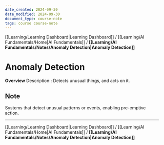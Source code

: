 ```yaml
---
date_created: 2024-09-30
date_modified: 2024-09-30
document_type: course-note
tags: course course-note
---
```

[[Learning/Learning Dashboard|Learning Dashboard]] / [[Learning/AI Fundamentals/Home|AI Fundamentals]] / **[[Learning/AI Fundamentals/Notes/Anomaly Detection|Anomaly Detection]]**
# Anomaly Detection
**Overview**
Description:: Detects unusual things, and acts on it.

## Note

Systems that detect unusual patterns or events, enabling pre-emptive action.

---
[[Learning/Learning Dashboard|Learning Dashboard]] / [[Learning/AI Fundamentals/Home|AI Fundamentals]] / **[[Learning/AI Fundamentals/Notes/Anomaly Detection|Anomaly Detection]]**